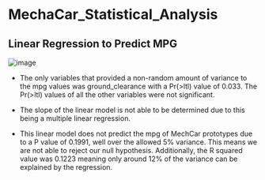 # MechaCar_Statistical_Analysis

## Linear Regression to Predict MPG

![image](https://user-images.githubusercontent.com/109913335/206606141-80715a7e-7973-4016-b10c-d43e892fe93d.png)

 - The only variables that provided a non-random amount of variance to the mpg values was ground_clearance with a Pr(>ltl) value of 0.033. The Pr(>ltl) values of    all the other variables were not significant.

 - The slope of the linear model is not able to be determined due to this being a multiple linear regression.

 - This linear model does not predict the mpg of MechCar prototypes due to a P value of 0.1991, well over the allowed 5% variance. This means we are not able to      reject our null hypothesis. Additionally, the R squared value was 0.1223 meaning only around 12% of the variance can be explained by the regression.
